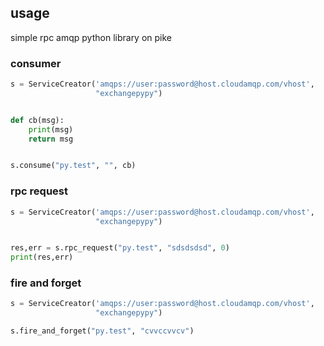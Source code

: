 ## usage

simple rpc amqp python library on pike

### consumer

```python
s = ServiceCreator('amqps://user:password@host.cloudamqp.com/vhost',
                   "exchangepypy")


def cb(msg):
    print(msg)
    return msg


s.consume("py.test", "", cb)

```

### rpc request

```python
s = ServiceCreator('amqps://user:password@host.cloudamqp.com/vhost',
                   "exchangepypy")


res,err = s.rpc_request("py.test", "sdsdsdsd", 0)
print(res,err)


```

### fire and forget

```python
s = ServiceCreator('amqps://user:password@host.cloudamqp.com/vhost',
                   "exchangepypy")

s.fire_and_forget("py.test", "cvvccvvcv")


```